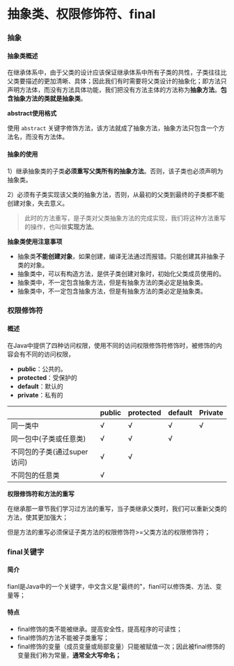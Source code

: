 # 抽象类、权限修饰符、final





### 抽象

#### 抽象类概述

在继承体系中，由于父类的设计应该保证继承体系中所有子类的共性，子类往往比父类要描述的更加清晰、具体；因此我们有时需要将父类设计的抽象化；即方法只声明方法体，而没有方法具体功能，我们把没有方法主体的方法称为**抽象方法**。**包含抽象方法的类就是抽象类**。

**abstract使用格式**

使用 `abstract` 关键字修饰方法，该方法就成了抽象方法，抽象方法只包含一个方法名，而没有方法体。

#### 抽象的使用

1）继承抽象类的子类**必须重写父类所有的抽象方法**。否则，该子类也必须声明为抽象类。

2）必须有子类实现该父类的抽象方法，否则，从最初的父类到最终的子类都不能创建对象，失去意义。

> 此时的方法重写，是子类对父类抽象方法的完成实现，我们将这种方法重写的操作，也叫做**实现方法**。

**抽象类使用注意事项**

- 抽象类**不能创建对象**，如果创建，编译无法通过而报错。只能创建其非抽象子类的对象。
- 抽象类中，可以有构造方法，是供子类创建对象时，初始化父类成员使用的。
- 抽象类中，不一定包含抽象方法，但是有抽象方法的类必定是抽象类。
- 抽象类中，不一定包含抽象方法，但是有抽象方法的类必定是抽象类。







### 权限修饰符

#### 概述

在Java中提供了四种访问权限，使用不同的访问权限修饰符修饰时，被修饰的内容会有不同的访问权限，

- **public**：公共的。
- **protected**：受保护的
- **default**：默认的
- **private**：私有的

|                             | public | protected | default | Private |
| --------------------------- | ------ | --------- | ------- | ------- |
| 同一类中                    | √      | √         | √       | √       |
| 同一包中(子类或任意类)      | √      | √         | √       |         |
| 不同包的子类(通过super访问) | √      | √         |         |         |
| 不同包的任意类              | √      |           |         |         |

**权限修饰符和方法的重写**

在继承那一章节我们学习过方法的重写，当子类继承父类时，我们可以重新父类的方法，使其更加强大；

但是方法的重写必须保证子类方法的权限修饰符>=父类方法的权限修饰符；







### final关键字

#### 简介

fianl是Java中的一个关键字，中文含义是"最终的"，fianl可以修饰类、方法、变量等；

#### 特点

- final修饰的类不能被继承。提高安全性，提高程序的可读性；
- final修饰的方法不能被子类重写；
- final修饰的变量（成员变量或局部变量）只能被赋值一次；因此被final修饰的变量我们称为常量，**通常全大写命名；**